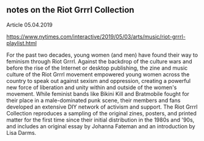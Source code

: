 ## notes on the Riot Grrrl Collection

Article 05.04.2019

https://www.nytimes.com/interactive/2019/05/03/arts/music/riot-grrrl-playlist.html

For the past two decades, young women (and men) have found their way to feminism through Riot Grrrl. Against the backdrop of the culture wars and before the rise of the Internet or desktop publishing, the zine and music culture of the Riot Grrrl movement empowered young women across the country to speak out against sexism and oppression, creating a powerful new force of liberation and unity within and outside of the women's movement. While feminist bands like Bikini Kill and Bratmobile fought for their place in a male-dominated punk scene, their members and fans developed an extensive DIY network of activism and support. The Riot Grrrl Collection reproduces a sampling of the original zines, posters, and printed matter for the first time since their initial distribution in the 1980s and '90s, and includes an original essay by Johanna Fateman and an introduction by Lisa Darms.
